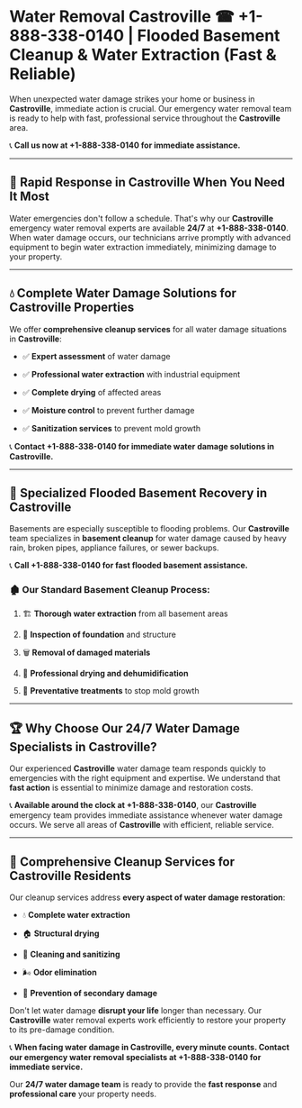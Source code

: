 # Water Removal Castroville ☎ +1-888-338-0140 | Flooded Basement Cleanup & Water Extraction (Fast & Reliable)

When unexpected water damage strikes your home or business in **Castroville**, immediate action is crucial. Our emergency water removal team is ready to help with fast, professional service throughout the **Castroville** area. 

📞 **Call us now at +1-888-338-0140 for immediate assistance.**
---
## 🚀 Rapid Response in Castroville When You Need It Most
Water emergencies don't follow a schedule. That's why our **Castroville** emergency water removal experts are available **24/7** at **+1-888-338-0140**. When water damage occurs, our technicians arrive promptly with advanced equipment to begin water extraction immediately, minimizing damage to your property.
---
## 💧 Complete Water Damage Solutions for Castroville Properties
We offer **comprehensive cleanup services** for all water damage situations in **Castroville**:
- ✅ **Expert assessment** of water damage  
- ✅ **Professional water extraction** with industrial equipment  
- ✅ **Complete drying** of affected areas  
- ✅ **Moisture control** to prevent further damage  
- ✅ **Sanitization services** to prevent mold growth  
📞 **Contact +1-888-338-0140 for immediate water damage solutions in Castroville.**
---
## 🌊 Specialized Flooded Basement Recovery in Castroville
Basements are especially susceptible to flooding problems. Our **Castroville** team specializes in **basement cleanup** for water damage caused by heavy rain, broken pipes, appliance failures, or sewer backups. 
📞 **Call +1-888-338-0140 for fast flooded basement assistance.**
### 🏚️ Our Standard Basement Cleanup Process:
1. 🏗️ **Thorough water extraction** from all basement areas  
2. 🔎 **Inspection of foundation** and structure  
3. 🗑️ **Removal of damaged materials**  
4. 💨 **Professional drying and dehumidification**  
5. 🚫 **Preventative treatments** to stop mold growth  
---
## 🏆 Why Choose Our 24/7 Water Damage Specialists in Castroville?
Our experienced **Castroville** water damage team responds quickly to emergencies with the right equipment and expertise. We understand that **fast action** is essential to minimize damage and restoration costs.
📞 **Available around the clock at +1-888-338-0140**, our **Castroville** emergency team provides immediate assistance whenever water damage occurs. We serve all areas of **Castroville** with efficient, reliable service.
---
## 🧹 Comprehensive Cleanup Services for Castroville Residents
Our cleanup services address **every aspect of water damage restoration**:
- 💧 **Complete water extraction**  
- 🏠 **Structural drying**  
- 🧼 **Cleaning and sanitizing**  
- 🌬️ **Odor elimination**  
- 🚫 **Prevention of secondary damage**  
Don't let water damage **disrupt your life** longer than necessary. Our **Castroville** water removal experts work efficiently to restore your property to its pre-damage condition.
📞 **When facing water damage in Castroville, every minute counts. Contact our emergency water removal specialists at +1-888-338-0140 for immediate service.**
Our **24/7 water damage team** is ready to provide the **fast response** and **professional care** your property needs.
